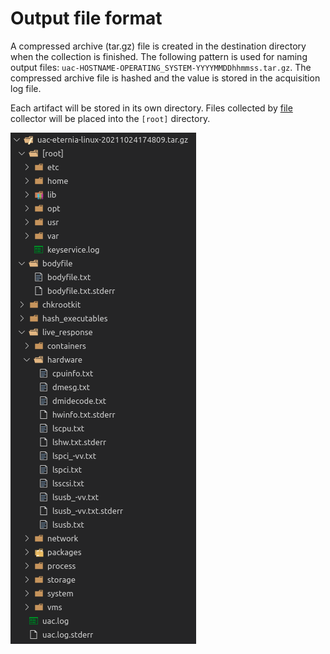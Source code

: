 # Output file format

A compressed archive (tar.gz) file is created in the destination directory when the collection is finished. The following pattern is used for naming output files: ```uac-HOSTNAME-OPERATING_SYSTEM-YYYYMMDDhhmmss.tar.gz```. The compressed archive file is hashed and the value is stored in the acquisition log file.

Each artifact will be stored in its own directory. Files collected by [file](collectors.md#file-collector) collector will be placed into the ```[root]``` directory.

![screenshot](img/output_file_01.png)
